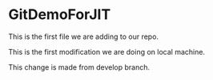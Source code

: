 # GitDemoForJIT
This is the first file we are adding to our repo.

This is the first modification we are doing on local machine. 

This change is made from develop branch. 
